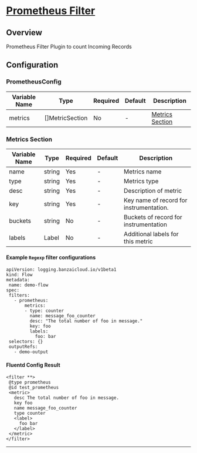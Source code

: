 # [Prometheus Filter](https://github.com/fluent/fluent-plugin-prometheus#prometheus-outputfilter-plugin)
## Overview
 Prometheus Filter Plugin to count Incoming Records

## Configuration
### PrometheusConfig
| Variable Name | Type | Required | Default | Description |
|---|---|---|---|---|
| metrics | []MetricSection | No | - | [Metrics Section](#Metrics-Section)<br> |
### Metrics Section
| Variable Name | Type | Required | Default | Description |
|---|---|---|---|---|
| name | string | Yes | - | Metrics name<br> |
| type | string | Yes | - | Metrics type<br> |
| desc | string | Yes | - | Description of metric<br> |
| key | string | Yes | - | Key name of record for instrumentation.<br> |
| buckets | string | No | - | Buckets of record for instrumentation<br> |
| labels | Label | No | - | Additional labels for this metric<br> |
 #### Example `Regexp` filter configurations
 ```
apiVersion: logging.banzaicloud.io/v1beta1
kind: Flow
metadata:
  name: demo-flow
spec:
  filters:
    - prometheus:
        metrics:
        - type: counter
          name: message_foo_counter
          desc: "The total number of foo in message."
          key: foo
          labels:
            foo: bar
  selectors: {}
  outputRefs:
    - demo-output
 ```

 #### Fluentd Config Result
 ```
<filter **>
  @type prometheus
  @id test_prometheus
  <metric>
    desc The total number of foo in message.
    key foo
    name message_foo_counter
    type counter
    <label>
      foo bar
    </label>
  </metric>
</filter>
 ```

---
